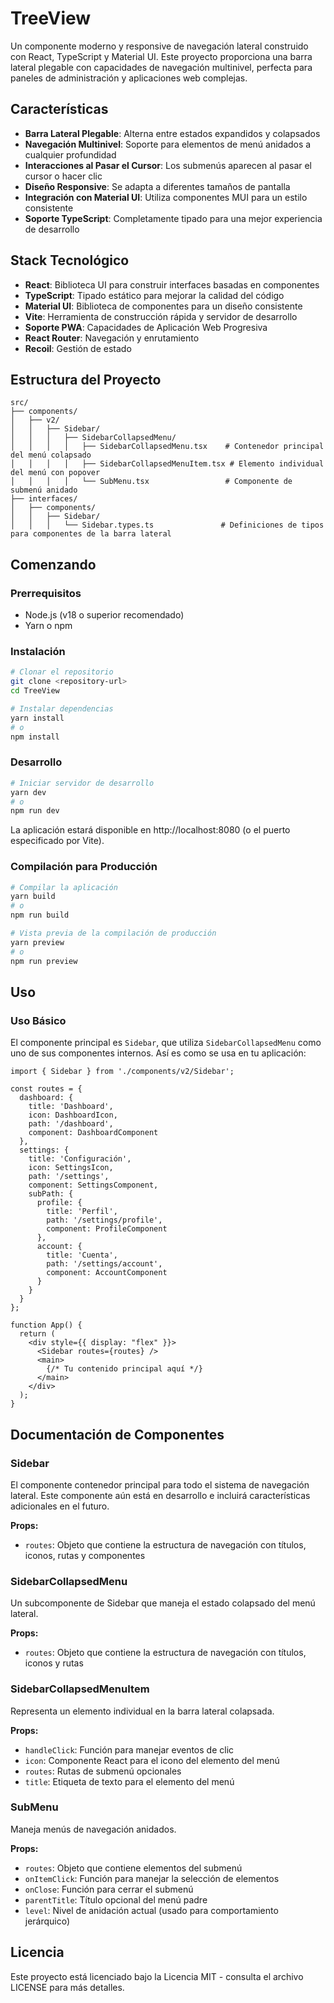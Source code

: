 # TreeView

Un componente moderno y responsive de navegación lateral construido con React, TypeScript y Material UI. Este proyecto proporciona una barra lateral plegable con capacidades de navegación multinivel, perfecta para paneles de administración y aplicaciones web complejas.

## Características

- **Barra Lateral Plegable**: Alterna entre estados expandidos y colapsados
- **Navegación Multinivel**: Soporte para elementos de menú anidados a cualquier profundidad
- **Interacciones al Pasar el Cursor**: Los submenús aparecen al pasar el cursor o hacer clic
- **Diseño Responsive**: Se adapta a diferentes tamaños de pantalla
- **Integración con Material UI**: Utiliza componentes MUI para un estilo consistente
- **Soporte TypeScript**: Completamente tipado para una mejor experiencia de desarrollo

## Stack Tecnológico

- **React**: Biblioteca UI para construir interfaces basadas en componentes
- **TypeScript**: Tipado estático para mejorar la calidad del código
- **Material UI**: Biblioteca de componentes para un diseño consistente
- **Vite**: Herramienta de construcción rápida y servidor de desarrollo
- **Soporte PWA**: Capacidades de Aplicación Web Progresiva
- **React Router**: Navegación y enrutamiento
- **Recoil**: Gestión de estado

## Estructura del Proyecto

```
src/
├── components/
│   ├── v2/
│   │   ├── Sidebar/
│   │   │   ├── SidebarCollapsedMenu/
│   │   │   │   ├── SidebarCollapsedMenu.tsx    # Contenedor principal del menú colapsado
│   │   │   │   ├── SidebarCollapsedMenuItem.tsx # Elemento individual del menú con popover
│   │   │   │   └── SubMenu.tsx                 # Componente de submenú anidado
├── interfaces/
│   ├── components/
│   │   ├── Sidebar/
│   │   │   └── Sidebar.types.ts               # Definiciones de tipos para componentes de la barra lateral
```

## Comenzando

### Prerrequisitos

- Node.js (v18 o superior recomendado)
- Yarn o npm

### Instalación

```bash
# Clonar el repositorio
git clone <repository-url>
cd TreeView

# Instalar dependencias
yarn install
# o
npm install
```

### Desarrollo

```bash
# Iniciar servidor de desarrollo
yarn dev
# o
npm run dev
```

La aplicación estará disponible en http://localhost:8080 (o el puerto especificado por Vite).

### Compilación para Producción

```bash
# Compilar la aplicación
yarn build
# o
npm run build

# Vista previa de la compilación de producción
yarn preview
# o
npm run preview
```

## Uso

### Uso Básico

El componente principal es `Sidebar`, que utiliza `SidebarCollapsedMenu` como uno de sus componentes internos. Así es como se usa en tu aplicación:

```tsx
import { Sidebar } from './components/v2/Sidebar';

const routes = {
  dashboard: {
    title: 'Dashboard',
    icon: DashboardIcon,
    path: '/dashboard',
    component: DashboardComponent
  },
  settings: {
    title: 'Configuración',
    icon: SettingsIcon,
    path: '/settings',
    component: SettingsComponent,
    subPath: {
      profile: {
        title: 'Perfil',
        path: '/settings/profile',
        component: ProfileComponent
      },
      account: {
        title: 'Cuenta',
        path: '/settings/account',
        component: AccountComponent
      }
    }
  }
};

function App() {
  return (
    <div style={{ display: "flex" }}>
      <Sidebar routes={routes} />
      <main>
        {/* Tu contenido principal aquí */}
      </main>
    </div>
  );
}
```

## Documentación de Componentes

### Sidebar

El componente contenedor principal para todo el sistema de navegación lateral. Este componente aún está en desarrollo e incluirá características adicionales en el futuro.

**Props:**
- `routes`: Objeto que contiene la estructura de navegación con títulos, iconos, rutas y componentes

### SidebarCollapsedMenu

Un subcomponente de Sidebar que maneja el estado colapsado del menú lateral.

**Props:**
- `routes`: Objeto que contiene la estructura de navegación con títulos, iconos y rutas

### SidebarCollapsedMenuItem

Representa un elemento individual en la barra lateral colapsada.

**Props:**
- `handleClick`: Función para manejar eventos de clic
- `icon`: Componente React para el icono del elemento del menú
- `routes`: Rutas de submenú opcionales
- `title`: Etiqueta de texto para el elemento del menú

### SubMenu

Maneja menús de navegación anidados.

**Props:**
- `routes`: Objeto que contiene elementos del submenú
- `onItemClick`: Función para manejar la selección de elementos
- `onClose`: Función para cerrar el submenú
- `parentTitle`: Título opcional del menú padre
- `level`: Nivel de anidación actual (usado para comportamiento jerárquico)

## Licencia

Este proyecto está licenciado bajo la Licencia MIT - consulta el archivo LICENSE para más detalles.
